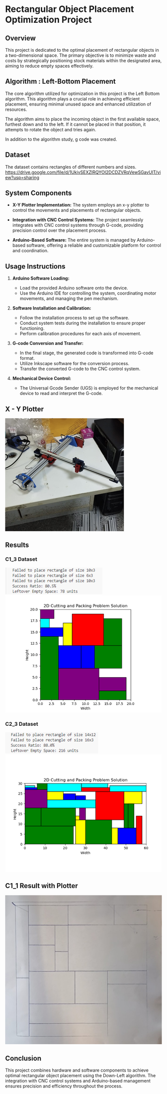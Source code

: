 # Rectangular Object Placement Optimization Project

## Overview

This project is dedicated to the optimal placement of rectangular objects in a two-dimensional space. The primary objective is to minimize waste and costs by strategically positioning stock materials within the designated area, aiming to reduce empty spaces effectively.

## Algorithm : Left-Bottom Placement

The core algorithm utilized for optimization in this project is the Left Bottom algorithm. This algorithm plays a crucial role in achieving efficient placement, ensuring minimal unused space and enhanced utilization of resources.

The algorithm aims to place the incoming object in the first available space, furthest down and to the left. If it cannot be placed in that position, it attempts to rotate the object and tries again.

In addition to the algorithm study, g code was created.

## Dataset 
The dataset contains rectangles of different numbers and sizes.
https://drive.google.com/file/d/1UkivSEXZIRQYOI2DCDZVRqVewSGavUlT/view?usp=sharing

## System Components

- **X-Y Plotter Implementation:** The system employs an x-y plotter to control the movements and placements of rectangular objects.

- **Integration with CNC Control Systems:** The project seamlessly integrates with CNC control systems through G-code, providing precision control over the placement process.

- **Arduino-Based Software:** The entire system is managed by Arduino-based software, offering a reliable and customizable platform for control and coordination.

## Usage Instructions

1. **Arduino Software Loading:**
   - Load the provided Arduino software onto the device.
   - Use the Arduino IDE for controlling the system, coordinating motor movements, and managing the pen mechanism.

2. **Software Installation and Calibration:**
   - Follow the installation process to set up the software.
   - Conduct system tests during the installation to ensure proper functioning.
   - Perform calibration procedures for each axis of movement.

3. **G-code Conversion and Transfer:**
   - In the final stage, the generated code is transformed into G-code format.
   - Utilize Inkscape software for the conversion process.
   - Transfer the converted G-code to the CNC control system.

4. **Mechanical Device Control:**
   - The Universal Gcode Sender (UGS) is employed for the mechanical device to read and interpret the G-code.
     
## X - Y Plotter
![xy-plotter](images/plotter.png)
## Results

### C1_3 Dataset
![C1_3 Dataset Analysis](images/c1_3_analysis.png)
![C1_3 Dataset](images/c1_3.png)

### C2_3 Dataset
![C2_3 Dataset](images/c2_3_analysis.png)
![C2_3 Dataset Analysis](images/c2_3.png)

## C1_1 Result with Plotter
![C1_1 Dataset](images/c1_1_plotter.jpg)

## Conclusion

This project combines hardware and software components to achieve optimal rectangular object placement using the Down-Left algorithm. The integration with CNC control systems and Arduino-based management ensures precision and efficiency throughout the process.

